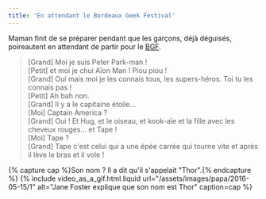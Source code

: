 ```yaml
---
title: 'En attendant le Bordeaux Geek Festival'
---
```


Maman finit de se préparer pendant que les garçons, déjà déguisés, poireautent
en attendant de partir pour le
[<abbr title="Bordeaux Geek Festival">BGF</abbr>](http://geek-festival.fr/).

<!-- more -->

> [Grand] Moi je suis Peter Park-man !  
> [Petit] et moi je chui Aïon Man ! Piou piou !  
> [Grand] Oui mais moi je les connais tous, les supers-héros. Toi tu les connais
> pas !  
> [Petit] Ah bah non.  
> [Grand] Il y a le capitaine étoile…  
> [Moi] <span lang="en">Captain America</span> ?  
> [Grand] Oui ! Et Hug, et le oiseau, et kook-aïe et la fille avec les cheveux
> rouges… et Tape !  
> [Moi] Tape ?  
> [Grand] Tape c'est celui qui a une épée carrée qui tourne vite et après il
> lève le bras et il vole !

{% capture cap %}Son nom ? Il a dit qu'il s'appelait "Thor".{% endcapture %}
{% include video_as_a_gif.html.liquid
url="/assets/images/papa/2016-05-15/1"
alt="Jane Foster explique que son nom est Thor"
caption=cap
%}
